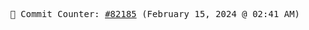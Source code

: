 <p align="center">
    <samp>
        📮 Commit Counter: <a href="https://github.com/Javascript-void0/Javascript-void0/commits/main">#82185</a> (February 15, 2024 @ 02:41 AM)
    </samp>
</p>